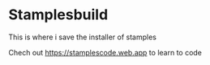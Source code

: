 # Stamplesbuild
This is where i save the installer of stamples

Chech out https://stamplescode.web.app to learn to code
